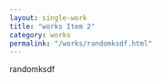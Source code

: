 ```yaml
---
layout: single-work
title: "works Item 2"
category: works
permalink: "/works/randomksdf.html"
---
```


randomksdf
